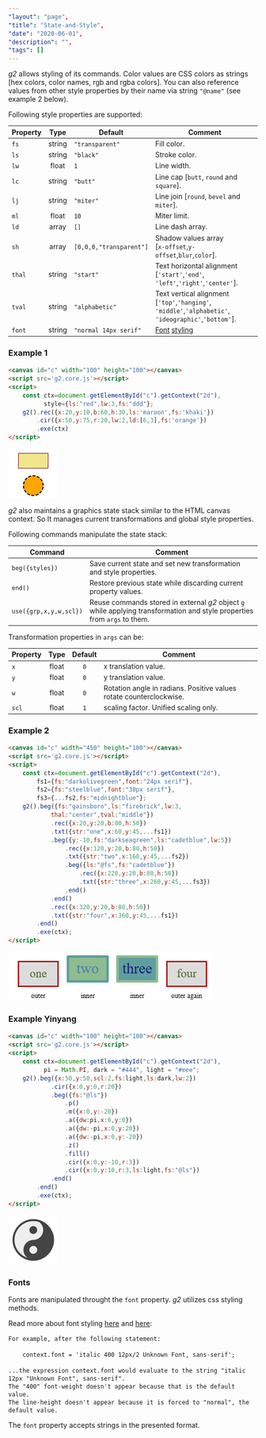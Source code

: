 ```yaml
---
"layout": "page",
"title": "State-and-Style",
"date": "2020-06-01",
"description": "",
"tags": []
---
```



_g2_ allows styling of its commands.
Color values are CSS colors as strings [hex colors, color names, rgb and rgba colors].
You can also reference values from other style properties by their name via string `"@name"` (see example 2 below).

Following style properties are supported:

Property | Type | Default | Comment
------------ |:----------:|--------| -------
`fs` | string | `"transparent"` | Fill color.
`ls` | string | `"black"` | Stroke color.
`lw` | float | `1` | Line width.
`lc` | string | `"butt"` | Line cap [`butt`, `round` and `square`].
`lj` | string | `"miter"` | Line join [`round`, `bevel` and `miter`].
`ml` | float | `10` | Miter limit.
`ld` | array | `[]` | Line dash array.
`sh` | array | `[0,0,0,"transparent"]` | Shadow values array<br> [`x-offset`,`y-offset`,`blur`,`color`].
`thal` | string | `"start"` | Text horizontal alignment [`'start'`,`'end'`,<br>`'left'`,`'right'`,`'center'`].
`tval` | string | `"alphabetic"` | Text vertical alignment [`'top'`,`'hanging'`,<br>`'middle'`,`'alphabetic'`,<br>`'ideographic'`,`'bottom'`].
`font` | string | `"normal 14px serif"` | [Font](https://developer.mozilla.org/en-US/docs/Web/API/CanvasRenderingContext2D/font) [styling](https://html.spec.whatwg.org/multipage/canvas.html#dom-context-2d-font)

### Example 1
```html
<canvas id="c" width="100" height="100"></canvas>
<script src='g2.core.js'></script>
<script>
    const ctx=document.getElementById("c").getContext("2d"),
          style={ls:"red",lw:3,fs:"ddd"};
    g2().rec({x:20,y:10,b:60,h:30,ls:'maroon',fs:'khaki'})
        .cir({x:50,y:75,r:20,lw:2,ld:[6,3],fs:'orange'})
        .exe(ctx)
</script>
```
![element style](img/elemstyle.png)

_g2_ also maintains a graphics state stack similar to the HTML canvas context.
So It manages current transformations and global style properties.

Following commands manipulate the state stack:

Command | Comment
-------- |-------
`beg({styles})` | Save current state and set new transformation and style properties.
`end()` | Restore previous state while discarding current property values.
`use({grp,x,y,w,scl})` | Reuse commands stored in external _g2_ object `g` while applying transformation and style properties from `args` to them.

Transformation properties in `args` can be:

Property | Type | Default | Comment
-------- |:-------:|:----:|-----
`x` | 	float |	`0` | x translation value.
`y` | 	float |	`0` | y translation value.
`w` | 	float |	`0` | Rotation angle in radians. Positive values rotate counterclockwise.
`scl` | 	float |	`1` | scaling factor. Unified scaling only.

### Example 2
```html
<canvas id="c" width="450" height="100"></canvas>
<script src='g2.core.js'></script>
<script>
    const ctx=document.getElementById("c").getContext("2d"),
        fs1={fs:"darkolivegreen",font:"24px serif"},
        fs2={fs:"steelblue",font:"30px serif"},
        fs3={...fs2,fs:"midnightblue"};
    g2().beg({fs:"gainsboro",ls:"firebrick",lw:3,
            thal:"center",tval:"middle"})
            .rec({x:20,y:20,b:80,h:50})
            .txt({str:"one",x:60,y:45,...fs1})
            .beg({y:-10,fs:"darkseagreen",ls:"cadetblue",lw:5})
                .rec({x:120,y:20,b:80,h:50})
                .txt({str:"two",x:160,y:45,...fs2})
                .beg({ls:"@fs",fs:"cadetblue"})
                    .rec({x:220,y:20,b:80,h:50})
                    .txt({str:"three",x:260,y:45,...fs3})
                .end()
            .end()
            .rec({x:320,y:20,b:80,h:50})
            .txt({str:"four",x:360,y:45,...fs1})
        .end()
        .exe(ctx);
</script>
```
![beg Element](img/beg-2.png)

### Example Yinyang
```html
<canvas id="c" width="100" height="100"></canvas>
<script src='g2.core.js'></script>
<script>
    const ctx=document.getElementById("c").getContext("2d"),
          pi = Math.PI, dark = "#444", light = "#eee";
    g2().beg({x:50,y:50,scl:2,fs:light,ls:dark,lw:2})
            .cir({x:0,y:0,r:20})
            .beg({fs:"@ls"})
                .p()
                .m({x:0,y:-20})
                .a({dw:pi,x:0,y:0})
                .a({dw:-pi,x:0,y:20})
                .a({dw:-pi,x:0,y:-20})
                .z()
                .fill()
                .cir({x:0,y:-10,r:3})
                .cir({x:0,y:10,r:3,ls:light,fs:"@ls"})
            .end()
        .end()
        .exe(ctx);
</script>
```
![yinyang example](img/yinyang.png)

### Fonts

Fonts are manipulated throught the `font` property.
_g2_ utilizes css styling methods.

Read more about font styling
[here](https://developer.mozilla.org/en-US/docs/Web/API/CanvasRenderingContext2D/font)
and
[here](https://html.spec.whatwg.org/multipage/canvas.html#dom-context-2d-font):
```
For example, after the following statement:

    context.font = 'italic 400 12px/2 Unknown Font, sans-serif';

...the expression context.font would evaluate to the string "italic 12px "Unknown Font", sans-serif".
The "400" font-weight doesn't appear because that is the default value.
The line-height doesn't appear because it is forced to "normal", the default value.
```
The `font` property accepts strings in the presented format.
